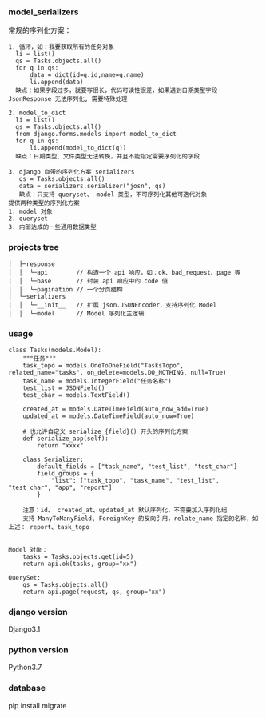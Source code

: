 ### model_serializers
  常规的序列化方案：
  
    1. 循环，如：我要获取所有的任务对象
      li = list()
      qs = Tasks.objects.all()
      for q in qs:
          data = dict(id=q.id,name=q.name)
          li.append(data)
      缺点：如果字段过多，就要写很长，代码可读性很差，如果遇到日期类型字段 JsonResponse 无法序列化, 需要特殊处理
      
    2. model_to_dict
      li = list()
      qs = Tasks.objects.all()
      from django.forms.models import model_to_dict
      for q in qs:
          li.append(model_to_dict(q))
      缺点：日期类型、文件类型无法转换，并且不能指定需要序列化的字段
      
    3. django 自带的序列化方案 serializers
       qs = Tasks.objects.all()
       data = serializers.serializer("josn", qs)
       缺点：只支持 queryset、 model 类型，不可序列化其他可迭代对象
    提供两种类型的序列化方案
    1. model 对象
    2. queryset
    3. 内部达成的一些通用数据类型

### projects tree

    │  ├─response
    │  │  └─api        // 构造一个 api 响应，如：ok、bad_request、page 等
    │  │  └─base       // 封装 api 响应中的 code 值
    │  │  └─pagination // 一个分页结构
    │  └─serializers
    │  │  └─__init__   // 扩展 json.JSONEncoder，支持序列化 Model
    │  │  └─model      // Model 序列化主逻辑

### usage
    class Tasks(models.Model):
        """任务"""
        task_topo = models.OneToOneField("TasksTopo", related_name="tasks", on_delete=models.DO_NOTHING, null=True)
        task_name = models.IntegerField("任务名称")
        test_list = JSONField()
        test_char = models.TextField()

        created_at = models.DateTimeField(auto_now_add=True)
        updated_at = models.DateTimeField(auto_now=True)
        
        # 也允许自定义 serialize_{field}() 开头的序列化方案
        def serialize_app(self):
            return "xxxx"

        class Serializer:
            default_fields = ["task_name", "test_list", "test_char"]
            field_groups = {
                "list": ["task_topo", "task_name", "test_list", "test_char", "app", "report"]
            }
            
        注意：id、 created_at、updated_at 默认序列化，不需要加入序列化组
        支持 ManyToManyField, ForeignKey 的反向引用，relate_name 指定的名称，如上述： report、task_topo
 
            
    Model 对象：
        tasks = Tasks.objects.get(id=5)
        return api.ok(tasks, group="xx")

    QuerySet:
        qs = Tasks.objects.all()
        return api.page(request, qs, group="xx")

### django version
  Django3.1

### python version
  Python3.7

### database
  pip install migrate
